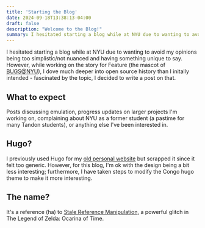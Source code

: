 ```yaml
---
title: 'Starting the Blog'
date: 2024-09-18T13:38:13-04:00
draft: false
description: "Welcome to the Blog!"
summary: I hesitated starting a blog while at NYU due to wanting to avoid my opinions being too simplistic/not nuanced and having something unique to say.
---
```

<!-- TEMP SUMMARY TOML ABOVE: can't get autogenerated summaries to work atm -->

I hesitated starting a blog while at NYU due to wanting to avoid my opinions being too simplistic/not nuanced and having something unique to say. However, while working on the story for Feature (the mascot of [BUGS@NYU](https://bugsnyu.com)), I dove much deeper into open source history than I initally intended - fascinated by the topic, I decided to write a post on that. 

## What to expect

Posts discussing emulation, progress updates on larger projects I'm working on, complaining about NYU as a former student (a pastime for many Tandon students), or anything else I've been interested in. 

## Hugo?

I previously used Hugo for my [old personal website](https://github.com/aminoa/personal-website) but scrapped it since it felt too generic. However, for this blog, I'm ok with the design being a bit less interesting; furthermore, I have taken steps to modify the Congo hugo theme to make it more interesting.

## The name?

It's a reference (ha) to [Stale Reference Manipulation](https://www.zeldaspeedruns.com/oot/srm/srm-overview), a powerful glitch in The Legend of Zelda: Ocarina of Time.